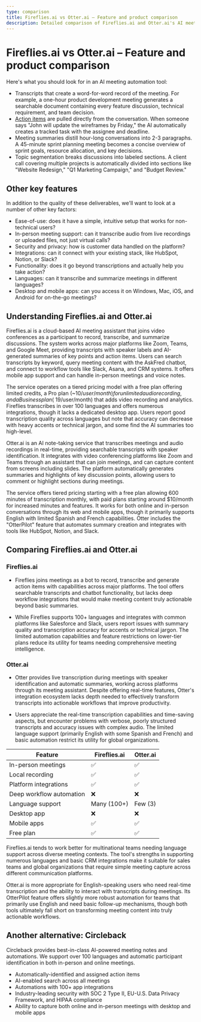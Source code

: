```yaml
---
type: comparison
title: Fireflies.ai vs Otter.ai – Feature and product comparison
description: Detailed comparison of Fireflies.ai and Otter.ai's AI meeting automation features, including transcription quality, action item tracking, meeting summaries, and integration capabilities.
---
```


# Fireflies.ai vs Otter.ai – Feature and product comparison

Here's what you should look for in an AI meeting automation tool:  
* Transcripts that create a word-for-word record of the meeting. For example, a one-hour product development meeting generates a searchable document containing every feature discussion, technical requirement, and team decision.
* [Action items](/releases/add-action-items-to-meetings) are pulled directly from the conversation. When someone says "John will update the wireframes by Friday," the AI automatically creates a tracked task with the assignee and deadline.
* Meeting summaries distill hour-long conversations into 2-3 paragraphs. A 45-minute sprint planning meeting becomes a concise overview of sprint goals, resource allocation, and key decisions.
* Topic segmentation breaks discussions into labeled sections. A client call covering multiple projects is automatically divided into sections like "Website Redesign," "Q1 Marketing Campaign," and "Budget Review."

## Other key features
In addition to the quality of these deliverables, we'll want to look at a number of other key factors:
* Ease-of-use: does it have a simple, intuitive setup that works for non-technical users?
* In-person meeting support: can it transcribe audio from live recordings or uploaded files, not just virtual calls?
* Security and privacy: how is customer data handled on the platform?
* Integrations: can it connect with your existing stack, like HubSpot, Notion, or Slack?
* Functionality: does it go beyond transcriptions and actually help you take action?
* Languages: can it transcribe and summarize meetings in different languages?
* Desktop and mobile apps: can you access it on Windows, Mac, iOS, and Android for on-the-go meetings?

## Understanding Fireflies.ai and Otter.ai
Fireflies.ai is a cloud-based AI meeting assistant that joins video conferences as a participant to record, transcribe, and summarize discussions. The system works across major platforms like Zoom, Teams, and Google Meet, providing transcripts with speaker labels and AI-generated summaries of key points and action items. Users can search transcripts by keyword, query meeting content with the AskFred chatbot, and connect to workflow tools like Slack, Asana, and CRM systems. It offers mobile app support and can handle in-person meetings and voice notes.

The service operates on a tiered pricing model with a free plan offering limited credits, a Pro plan (~$10/user/month) for unlimited audio recording, and a Business plan (~$19/user/month) that adds video recording and analytics. Fireflies transcribes in over 100 languages and offers numerous integrations, though it lacks a dedicated desktop app. Users report good transcription quality across languages but note that accuracy can decrease with heavy accents or technical jargon, and some find the AI summaries too high-level.

Otter.ai is an AI note-taking service that transcribes meetings and audio recordings in real-time, providing searchable transcripts with speaker identification. It integrates with video conferencing platforms like Zoom and Teams through an assistant that can join meetings, and can capture content from screens including slides. The platform automatically generates summaries and highlights of key discussion points, allowing users to comment or highlight sections during meetings.

The service offers tiered pricing starting with a free plan allowing 600 minutes of transcription monthly, with paid plans starting around $10/month for increased minutes and features. It works for both online and in-person conversations through its web and mobile apps, though it primarily supports English with limited Spanish and French capabilities. Otter includes the "OtterPilot" feature that automates summary creation and integrates with tools like HubSpot, Notion, and Slack.

## Comparing Fireflies.ai and Otter.ai

### Fireflies.ai

* Fireflies joins meetings as a bot to record, transcribe and generate action items with capabilities across major platforms. The tool offers searchable transcripts and chatbot functionality, but lacks deep workflow integrations that would make meeting content truly actionable beyond basic summaries.

* While Fireflies supports 100+ languages and integrates with common platforms like Salesforce and Slack, users report issues with summary quality and transcription accuracy for accents or technical jargon. The limited automation capabilities and feature restrictions on lower-tier plans reduce its utility for teams needing comprehensive meeting intelligence.

### Otter.ai

* Otter provides live transcription during meetings with speaker identification and automatic summaries, working across platforms through its meeting assistant. Despite offering real-time features, Otter's integration ecosystem lacks depth needed to effectively transform transcripts into actionable workflows that improve productivity.

* Users appreciate the real-time transcription capabilities and time-saving aspects, but encounter problems with verbose, poorly structured transcripts and accuracy issues with complex audio. The limited language support (primarily English with some Spanish and French) and basic automation restrict its utility for global organizations.

| Feature | Fireflies.ai | Otter.ai |
|---------|-------------|----------|
| In-person meetings | ✅ | ✅ |
| Local recording | ✅ | ✅ |
| Platform integrations | ✅ | ✅ |
| Deep workflow automation | ❌ | ❌ |
| Language support | Many (100+) | Few (3) |
| Desktop app | ❌ | ❌ |
| Mobile apps | ✅ | ✅ |
| Free plan | ✅ | ✅ |

Fireflies.ai tends to work better for multinational teams needing language support across diverse meeting contexts. The tool's strengths in supporting numerous languages and basic CRM integrations make it suitable for sales teams and global organizations that require simple meeting capture across different communication platforms.

Otter.ai is more appropriate for English-speaking users who need real-time transcription and the ability to interact with transcripts during meetings. Its OtterPilot feature offers slightly more robust automation for teams that primarily use English and need basic follow-up mechanisms, though both tools ultimately fall short on transforming meeting content into truly actionable workflows.

## Another alternative: Circleback
Circleback provides best-in-class AI-powered meeting notes and automations. We support over 100 languages and automatic participant identification in both in-person and online meetings.
* Automatically-identified and assigned action items
* AI-enabled search across all meetings
* Automations with 100+ app integrations
* Industry-leading security with SOC 2 Type II, EU-U.S. Data Privacy Framework, and HIPAA compliance
* Ability to capture both online and in-person meetings with desktop and mobile apps